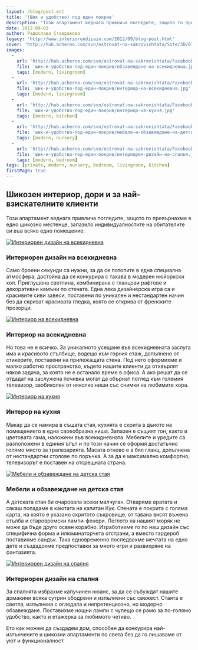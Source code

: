 ```yaml
---
layout: /blog/post.ect
title: '(Шик и удобство) под един покрив'
description: 'Този апартамент веднага привлича погледите, защото го превърнахме в едно шикозно местенце, запазило индивидуалностите на обитателите си във всяко едно помещение.'
date: 2012-09-03
author: Радослава Ставракова
legacy: 'http://www.interiorendizain.com/2012/09/blog-post.html'
cover: 'http://hub.acherno.com/svn/ostrovat-na-sakrovishtata/Site/3D/01-h_f.jpg'
images:
  -
    url: 'http://hub.acherno.com/svn/ostrovat-na-sakrovishtata/Facebook/19-h.jpg'
    file: 'шик-и-удобство-под-един-покрив/обзавеждане-на-всекидневна.jpg'
    tags: [modern, livingroom]
  -
    url: 'http://hub.acherno.com/svn/ostrovat-na-sakrovishtata/Facebook/21-h_f.jpg'
    file: 'шик-и-удобство-под-един-покрив/интериор-на-всекидневна.jpg'
    tags: [modern, livingroom]
  -
    url: 'http://hub.acherno.com/svn/ostrovat-na-sakrovishtata/Facebook/15-h.jpg'
    file: 'шик-и-удобство-под-един-покрив/интериор-на-кухня.jpg'
    tags: [modern, kitchen]
  -
    url: 'http://hub.acherno.com/svn/ostrovat-na-sakrovishtata/Facebook/28-d_f.jpg'
    file: 'шик-и-удобство-под-един-покрив/мебели-и-обзавеждане-на-детска-стая.jpg'
    tags: [modern, nursery]
  -
    url: 'http://hub.acherno.com/svn/ostrovat-na-sakrovishtata/Facebook/45-s.jpg'
    file: 'шик-и-удобство-под-един-покрив/интериорен-дизайн-на-спалня.jpg'
    tags: [modern, bedroom]
tags: [private, modern, nursery, bedroom, livingroom, kitchen]
firstPage: true
---
```

## **Шикозен интериор**, дори и за най-взискателните клиенти
Този апартамент веднага привлича погледите, защото го превърнахме в едно шикозно местенце, запазило индивидуалностите на обитателите си във всяко едно помещение.

[![Интериорен дизайн на всекидневна](шик-и-удобство-под-един-покрив/обзавеждане-на-всекидневна.jpg)](http://acherno.bg/интериорен-дизайн/апартамент/островът-на-съкровищата/интериор.html)
### Интериорен дизайн на **всекидневна**

Само броени секунди са нужни, за да се потопите в една специална атмосфера, достойна да се конкурира с такава в модерен нюйоркски хол. Приглушена светлина, комбинирана с гланцови рафтове и декоративни камъни по стената. Една лека дизайнерска игра са и красивите сиви завеси, поставени по уникален и нестандартен начин без да скриват красивата гледка, която се открива от френските прозорци.

[![Интериор на всекидневна](шик-и-удобство-под-един-покрив/интериор-на-всекидневна.jpg)](http://acherno.bg/интериорен-дизайн/апартамент/островът-на-съкровищата/интериор.html)
### Интериор на **всекидневна**

Но това не е всичко. За уникалното усещане във всекидневната заслуга има и красивото стълбище, водещо към горния етаж, допълнено от стикерите, поставени на прилежащата стена. Под него оформихме и малко работно пространство, където нашите клиенти да отхвърлят някоя задача, за която не е останало време в офиса. А ако решат да се отдадат на заслужена почивка могат да обърнат поглед към големия телевизор, заобиколен от няколко ниши със снимки на любимите хора.

[![Интериор на кухня](шик-и-удобство-под-един-покрив/интериор-на-кухня.jpg)](http://acherno.bg/интериорен-дизайн/апартамент/островът-на-съкровищата/интериор.html)
### Интерор на **кухня**

Макар да се намира в същата стая, кухнята е скрита в дъното на помещението в една своеобразна ниша. Запазен е същият тон, както и цветовата гама, наложени във всекидневната. Мебелите и уредите са разположени в единия ъгъл и по този начин се оформя достатъчно голямо място за трапезарията. Масата отново е в бял гланц, допълнена от нестандартни столове по поръчка. А за да е максимално комфортно, телевизорът е поставен на отсрещната страна.

[![Мебели и обзавеждане на детска стая](шик-и-удобство-под-един-покрив/мебели-и-обзавеждане-на-детска-стая.jpg)](http://acherno.bg/интериорен-дизайн/апартамент/островът-на-съкровищата/интериор.html)
### Мебели и обзавеждане на **детска стая**

А детската стая би очаровала всеки малчуган. Отваряме вратата и сякаш попадаме в каютата на капитан Кук. Стената е покрита с голяма карта, на която е указано скритото съкровище, от тавана висят въжена стълба и старовремски лампи-фенери. Леглото на нашият моряк не може да бъде друго освен корабно. Изработихме го по наш дизайн със специфична форма и илюминаторчета отстрани, а вместо гардероб поставихме сандък. Така едновременно последвахме мечтата на едно дете и създадохме предпоставки за много игри и развихряне на фантазията.

[![Интериорен дизайн на спалня](шик-и-удобство-под-един-покрив/интериорен-дизайн-на-спалня.jpg)](http://acherno.bg/интериорен-дизайн/апартамент/островът-на-съкровищата/интериор.html)
### Интериорен дизайн на **спалня**

За спалнята избрахме капучинен нюанс, за да се събуждат нашите домакини всяка сутрин ободрени и изпълнени със свежест. Стаята е светла, изпълнена с огледала и непретенциозно, но модерно обзавеждане. Поставихме нощни лампи с чупещо се рамо за по-голямо удобство, както и етажерка за любимото четиво.

Ето как можем да създадем дом, способен да конкурира най-изтънчените и шикозни апартаменти по света без да го лишаваме от уют и функционалност.

